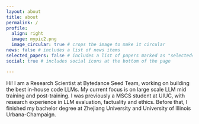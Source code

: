 ```yaml
---
layout: about
title: about
permalink: /
profile:
  align: right
  image: mypic2.png
  image_circular: true # crops the image to make it circular
news: false # includes a list of news items
selected_papers: false # includes a list of papers marked as "selected={true}"
social: true # includes social icons at the bottom of the page

---
```

Hi! I am a Research Scientist at Bytedance Seed Team, working on building the best in-house code LLMs. My current focus is on large scale LLM mid training and post-training. I was previously a MSCS student at UIUC, with research experience in LLM evaluation, factuality and ethics. Before that, I finished my bachelor degree at Zhejiang University and University of Illinois Urbana-Champaign. 
